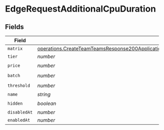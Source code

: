# EdgeRequestAdditionalCpuDuration


## Fields

| Field                                                                                                                                                                                                                                                                  | Type                                                                                                                                                                                                                                                                   | Required                                                                                                                                                                                                                                                               | Description                                                                                                                                                                                                                                                            |
| ---------------------------------------------------------------------------------------------------------------------------------------------------------------------------------------------------------------------------------------------------------------------- | ---------------------------------------------------------------------------------------------------------------------------------------------------------------------------------------------------------------------------------------------------------------------- | ---------------------------------------------------------------------------------------------------------------------------------------------------------------------------------------------------------------------------------------------------------------------- | ---------------------------------------------------------------------------------------------------------------------------------------------------------------------------------------------------------------------------------------------------------------------- |
| `matrix`                                                                                                                                                                                                                                                               | [operations.CreateTeamTeamsResponse200ApplicationJSONResponseBodyBillingInvoiceItemsEdgeRequestAdditionalCpuDurationMatrix](../../models/operations/createteamteamsresponse200applicationjsonresponsebodybillinginvoiceitemsedgerequestadditionalcpudurationmatrix.md) | :heavy_minus_sign:                                                                                                                                                                                                                                                     | N/A                                                                                                                                                                                                                                                                    |
| `tier`                                                                                                                                                                                                                                                                 | *number*                                                                                                                                                                                                                                                               | :heavy_minus_sign:                                                                                                                                                                                                                                                     | N/A                                                                                                                                                                                                                                                                    |
| `price`                                                                                                                                                                                                                                                                | *number*                                                                                                                                                                                                                                                               | :heavy_check_mark:                                                                                                                                                                                                                                                     | N/A                                                                                                                                                                                                                                                                    |
| `batch`                                                                                                                                                                                                                                                                | *number*                                                                                                                                                                                                                                                               | :heavy_check_mark:                                                                                                                                                                                                                                                     | N/A                                                                                                                                                                                                                                                                    |
| `threshold`                                                                                                                                                                                                                                                            | *number*                                                                                                                                                                                                                                                               | :heavy_check_mark:                                                                                                                                                                                                                                                     | N/A                                                                                                                                                                                                                                                                    |
| `name`                                                                                                                                                                                                                                                                 | *string*                                                                                                                                                                                                                                                               | :heavy_minus_sign:                                                                                                                                                                                                                                                     | N/A                                                                                                                                                                                                                                                                    |
| `hidden`                                                                                                                                                                                                                                                               | *boolean*                                                                                                                                                                                                                                                              | :heavy_check_mark:                                                                                                                                                                                                                                                     | N/A                                                                                                                                                                                                                                                                    |
| `disabledAt`                                                                                                                                                                                                                                                           | *number*                                                                                                                                                                                                                                                               | :heavy_minus_sign:                                                                                                                                                                                                                                                     | N/A                                                                                                                                                                                                                                                                    |
| `enabledAt`                                                                                                                                                                                                                                                            | *number*                                                                                                                                                                                                                                                               | :heavy_minus_sign:                                                                                                                                                                                                                                                     | N/A                                                                                                                                                                                                                                                                    |